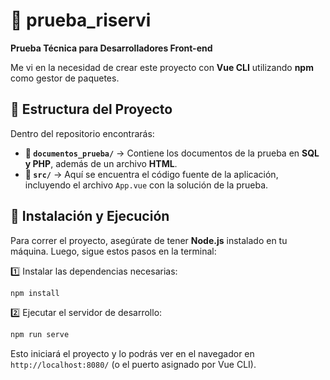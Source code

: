 # 📌 prueba_riservi  
**Prueba Técnica para Desarrolladores Front-end**  

Me vi en la necesidad de crear este proyecto con **Vue CLI** utilizando **npm** como gestor de paquetes.  

## 📂 Estructura del Proyecto  
Dentro del repositorio encontrarás:  
- **📁 `documentos_prueba/`** → Contiene los documentos de la prueba en **SQL y PHP**, además de un archivo **HTML**.  
- **📁 `src/`** → Aquí se encuentra el código fuente de la aplicación, incluyendo el archivo `App.vue` con la solución de la prueba.  

## 🚀 Instalación y Ejecución  
Para correr el proyecto, asegúrate de tener **Node.js** instalado en tu máquina. Luego, sigue estos pasos en la terminal:  

1️⃣ Instalar las dependencias necesarias:  
```sh
npm install
```

2️⃣ Ejecutar el servidor de desarrollo:  
```sh
npm run serve
```  

Esto iniciará el proyecto y lo podrás ver en el navegador en `http://localhost:8080/` (o el puerto asignado por Vue CLI). 
